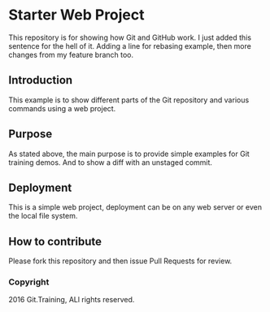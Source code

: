 # Starter Web Project

This repository is for showing how Git and GitHub work. I just added this
sentence for the hell of it. Adding a line for rebasing example, then more
changes from my feature branch too.

## Introduction

This example is to show different parts of the Git repository and various
commands using a web project.

## Purpose

As stated above, the main purpose is to provide simple examples for Git
training demos. And to show a diff with an unstaged commit.

## Deployment

This is a simple web project, deployment can be on any web server or even the
local file system.

## How to contribute

Please fork this repository and then issue Pull Requests for review.

### Copyright

2016 Git.Training, ALl rights reserved.
